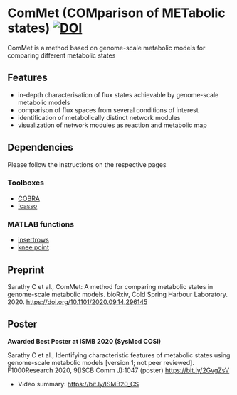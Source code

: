 # ComMet (COMparison of METabolic states) [![DOI](https://zenodo.org/badge/291652692.svg)](https://zenodo.org/badge/latestdoi/291652692)
ComMet is a method based on genome-scale metabolic models for comparing different metabolic states 

## Features
- in-depth characterisation of flux states achievable by genome-scale metabolic models
- comparison of flux spaces from several conditions of interest
- identification of metabolically distinct network modules
- visualization of network modules as reaction and metabolic map

## Dependencies
Please follow the instructions on the respective pages
### Toolboxes
- [COBRA](https://github.com/opencobra/cobratoolbox/)
- [Icasso](https://research.ics.aalto.fi/ica/icasso/)
### MATLAB functions  
 - [insertrows](https://nl.mathworks.com/matlabcentral/fileexchange/9984-insertrows)
 - [knee point](https://nl.mathworks.com/matlabcentral/fileexchange/35094-knee-point)

## Preprint
Sarathy C et al., ComMet: A method for comparing metabolic states in genome-scale metabolic models. bioRxiv, Cold Spring Harbour Laboratory. 2020. https://doi.org/10.1101/2020.09.14.296145

## Poster
**Awarded Best Poster at ISMB 2020 (SysMod COSI)**

Sarathy C et al., Identifying characteristic features of metabolic states using genome-scale metabolic models [version 1; not peer reviewed]. F1000Research 2020, 9(ISCB Comm J):1047 (poster) https://bit.ly/2GvgZsV

- Video summary: https://bit.ly/ISMB20_CS
